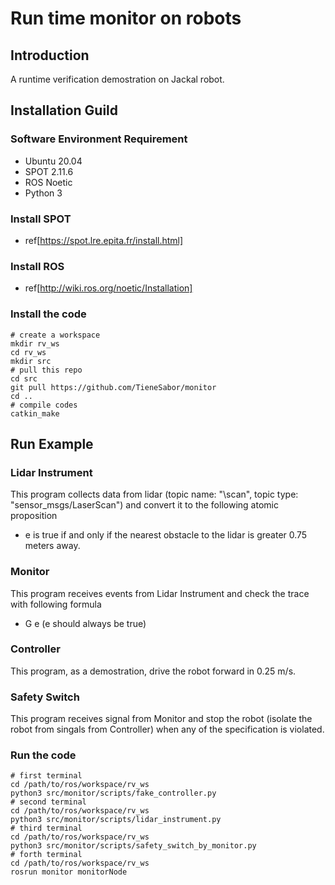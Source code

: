 # Run time monitor on robots

## Introduction
A runtime verification demostration on Jackal robot.

## Installation Guild
### Software Environment Requirement
- Ubuntu 20.04
- SPOT 2.11.6
- ROS Noetic
- Python 3

### Install SPOT
- ref[https://spot.lre.epita.fr/install.html]

### Install ROS
- ref[http://wiki.ros.org/noetic/Installation]

### Install the code
```
# create a workspace
mkdir rv_ws
cd rv_ws
mkdir src
# pull this repo
cd src
git pull https://github.com/TieneSabor/monitor
cd ..
# compile codes
catkin_make
```

## Run Example
### Lidar Instrument
This program collects data from lidar (topic name: "\scan", topic type: "sensor_msgs/LaserScan") and convert it to the following atomic proposition
- e is true if and only if the nearest obstacle to the lidar is greater 0.75 meters away.

### Monitor 
This program receives events from Lidar Instrument and check the trace with following formula
- G e (e should always be true)

### Controller
This program, as a demostration, drive the robot forward in 0.25 m/s.

### Safety Switch
This program receives signal from Monitor and stop the robot (isolate the robot from singals from Controller) when any of the specification is violated.

### Run the code
```
# first terminal
cd /path/to/ros/workspace/rv_ws
python3 src/monitor/scripts/fake_controller.py
# second terminal
cd /path/to/ros/workspace/rv_ws
python3 src/monitor/scripts/lidar_instrument.py
# third terminal
cd /path/to/ros/workspace/rv_ws
python3 src/monitor/scripts/safety_switch_by_monitor.py
# forth terminal
cd /path/to/ros/workspace/rv_ws
rosrun monitor monitorNode
```

